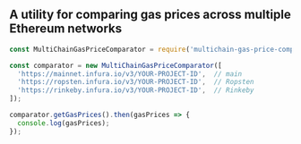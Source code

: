 ## A utility for comparing gas prices across multiple Ethereum networks
``` js
const MultiChainGasPriceComparator = require('multichain-gas-price-comparator');

const comparator = new MultiChainGasPriceComparator([
  'https://mainnet.infura.io/v3/YOUR-PROJECT-ID',  // main
  'https://ropsten.infura.io/v3/YOUR-PROJECT-ID',  // Ropsten 
  'https://rinkeby.infura.io/v3/YOUR-PROJECT-ID',  // Rinkeby 
]);

comparator.getGasPrices().then(gasPrices => {
  console.log(gasPrices); 
});
```